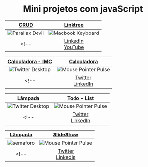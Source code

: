 <h1  align="center" > Mini projetos com javaScript </h1>
 

|[CRUD](devil_parallax)|[Linktree](macbook_keyboard)|
|:-:|:-:|
|![Parallax Devil](https://user-images.githubusercontent.com/62961331/118410121-4117dd80-b664-11eb-9578-835eaf17738c.gif)|![Macbook Keyboard](https://user-images.githubusercontent.com/62961331/129105155-1a138053-124f-4d85-9a89-cd5439242885.gif)|
<!-- |[LinkedIn](https://www.linkedin.com/feed/update/urn:li:activity:6824396561020145664/)<br>[YouTube](https://youtu.be/T2z12v54Ai4)|[LinkedIn](https://www.linkedin.com/feed/update/urn:li:activity:6794703822909411328)<br>[YouTube](https://youtu.be/y4pM5knvAxM)| -->

|[Calculadora - IMC](twitter_desktop)|[Calculadora](animated_mouse_pointer)|
|:-:| :-:|
|![Twitter Desktop](https://user-images.githubusercontent.com/62961331/120934951-ef003000-c6d6-11eb-998f-930bbc73ffdc.gif)|![Mouse Pointer Pulse](https://user-images.githubusercontent.com/62961331/116889853-6d167600-ac03-11eb-908c-d88514d298fd.gif)|
<!-- |[Twitter](https://twitter.com/iam_e200/status/1284572118206656513)<br>[LinkedIn](https://www.linkedin.com/posts/iam-e200_flutter-flutterdesktop-flutterangola-activity-6690341558543228928-3VeJ)|[YouTube](https://www.youtube.com/watch?v=KFJXwfb2puo)| -->
 

|[Lâmpada](twitter_desktop)|[Todo - List](animated_mouse_pointer)|
|:-:|:-:|
|![Twitter Desktop](https://user-images.githubusercontent.com/62961331/129108914-ae0e50a6-fd14-4a57-8de8-70931891b067.gif)|![Mouse Pointer Pulse](https://user-images.githubusercontent.com/62961331/129109164-06f602eb-07ea-4ade-b743-775328898ff7.gif)|
<!-- |[Twitter](https://twitter.com/iam_e200/status/1284572118206656513)<br>[LinkedIn](https://www.linkedin.com/posts/iam-e200_flutter-flutterdesktop-flutterangola-activity-6690341558543228928-3VeJ)|[YouTube](https://www.youtube.com/watch?v=KFJXwfb2puo)| -->


|[Lâmpada](twitter_desktop)|[SlideShow](animated_mouse_pointer)|
|:-:|:-:|
|![semaforo](https://user-images.githubusercontent.com/62961331/129109467-e9936df8-070c-4606-8655-c9a4b7c11fc9.gif)|![Mouse Pointer Pulse](https://user-images.githubusercontent.com/62961331/129109470-c861630e-6486-43c8-a3a7-a9bb00414b6e.gif)|
<!-- |[Twitter](https://twitter.com/iam_e200/status/1284572118206656513)<br>[LinkedIn](https://www.linkedin.com/posts/iam-e200_flutter-flutterdesktop-flutterangola-activity-6690341558543228928-3VeJ)|[YouTube](https://www.youtube.com/watch?v=KFJXwfb2puo)| -->



